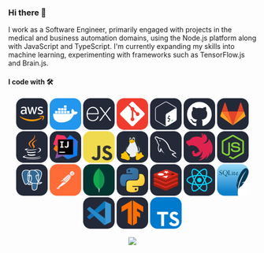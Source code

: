 ### Hi there 👋

I work as a Software Engineer, primarily engaged with projects in the medical and business automation domains, using the Node.js platform along with JavaScript and TypeScript. I'm currently expanding my skills into machine learning, experimenting with frameworks such as TensorFlow.js and Brain.js.

#### I code with 🛠️

<p align="center">
  <img src="./src/icons/AWS-Dark.svg" alt="AWS"/>
  <img src="./src/icons/Docker.svg" alt="Docker"/>
  <img src="./src/icons/ExpressJS-Dark.svg" alt="ExpressJS"/>
  <img src="./src/icons/Git.svg" alt="Git"/>
  <img src="./src/icons/Bash-Dark.svg" alt="Bash"/>
  <img src="./src/icons/Github-Dark.svg" alt="GitHub"/>
  <img src="./src/icons/GitLab-Dark.svg" alt="GitLab"/>
  <img src="./src/icons/Java-Dark.svg" alt="Java"/>
  <img src="./src/icons/Idea-Dark.svg" alt="Idea"/>
  <img src="./src/icons/JavaScript.svg" alt="JavaScript"/>
  <img src="./src/icons/Linux-Dark.svg" alt="Linux"/>
  <img src="./src/icons/MySQL-Dark.svg" alt="MySQL"/>
  <img src="./src/icons/NestJS-Dark.svg" alt="NestJS"/>
  <img src="./src/icons/NodeJS-Dark.svg" alt="NodeJS"/>
  <img src="./src/icons/PostgreSQL-Dark.svg" alt="PostgreSQL"/>
  <img src="./src/icons/Postman.svg" alt="Postman"/>
  <img src="./src/icons/MongoDB.svg" alt="MongoDB"/>
  <img src="./src/icons/Python-Dark.svg" alt="Python"/>
  <img src="./src/icons/Redis-Dark.svg" alt="Redis"/>
  <img src="./src/icons/React-Dark.svg" alt="React"/>
  <img src="./src/icons/SQLite.svg" alt="SQLite"/>
  <img src="./src/icons/VSCode-Dark.svg" alt="VSCode"/>
  <img src="./src/icons/TensorFlow-Dark.svg" alt="TensorFlow"/>
  <img src="./src/icons/TypeScript.svg" alt="TypeScript"/>
</p>

<p align="center">
  <img src="https://github-readme-stats.vercel.app/api?username=h0vhann1syan&show_icons=true&theme=darcula&hide=contribs,issues&include_all_commits=true&show=discussions_answered,prs_merged,prs_merged_percentage" />
</p>
